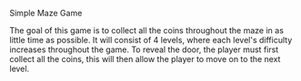Simple Maze Game

The goal of this game is to collect all the coins throughout the maze in as little time as possible. It will consist of 4 levels, where each level's difficulty increases throughout the game. To reveal the door, the player must first collect all the coins, this will then allow the player to move on to the next level. 

   



